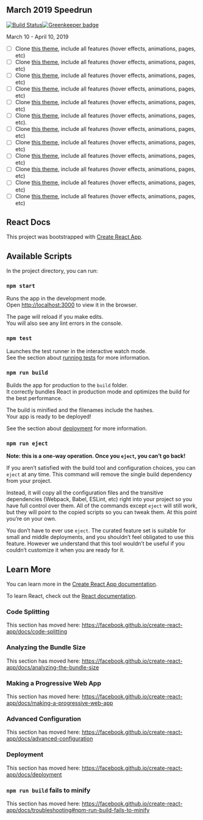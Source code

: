 ## March 2019 Speedrun

[![Build Status](https://travis-ci.org/lacyjpr/landing.svg?branch=master)](https://travis-ci.org/lacyjpr/landing)[![Greenkeeper badge](https://badges.greenkeeper.io/lacyjpr/landing.svg)](https://greenkeeper.io/)

March 10 - April 10, 2019

- [ ] Clone [this theme](https://blackrockdigital.github.io/startbootstrap-landing-page/), include all features (hover effects, animations, pages, etc)
- [ ] Clone [this theme](https://blackrockdigital.github.io/startbootstrap-agency/), include all features (hover effects, animations, pages, etc)
- [ ] Clone [this theme](https://blackrockdigital.github.io/startbootstrap-resume/), include all features (hover effects, animations, pages, etc)
- [ ] Clone [this theme](https://blackrockdigital.github.io/startbootstrap-stylish-portfolio/), include all features (hover effects, animations, pages, etc)
- [ ] Clone [this theme](https://webthemez.com/preview/?ballet-one-page-free-website-template/), include all features (hover effects, animations, pages, etc)
- [ ] Clone [this theme](https://webthemez.com/demo/delta-corporate-material-design-bootstrap-html-template/index.html), include all features (hover effects, animations, pages, etc).
- [ ] Clone [this theme](https://blackrockdigital.github.io/startbootstrap-creative/), include all features (hover effects, animations, pages, etc)
- [ ] Clone [this theme](https://blackrockdigital.github.io/startbootstrap-coming-soon/), include all features (hover effects, animations, pages, etc)
- [ ] Clone [this theme](https://webthemez.com/preview/?lookup-interior-design-bootstrap-website-template/), include all features (hover effects, animations, pages, etc)
- [ ] Clone [this theme](https://webthemez.com/demo/flavour-restaurant-html5-responsive-web-template/), include all features (hover effects, animations, pages, etc)
- [ ] Clone [this theme](https://webthemez.com/demo/fine-best-app-landing-page-free-web-template/), include all features (hover effects, animations, pages, etc)
- [ ] Clone [this theme](https://webthemez.com/demo/startup-multi-purpose-responsive-html5-bootstrap-template/), include all features (hover effects, animations, pages, etc)

## React Docs

This project was bootstrapped with [Create React App](https://github.com/facebook/create-react-app).

## Available Scripts

In the project directory, you can run:

### `npm start`

Runs the app in the development mode.<br>
Open [http://localhost:3000](http://localhost:3000) to view it in the browser.

The page will reload if you make edits.<br>
You will also see any lint errors in the console.

### `npm test`

Launches the test runner in the interactive watch mode.<br>
See the section about [running tests](https://facebook.github.io/create-react-app/docs/running-tests) for more information.

### `npm run build`

Builds the app for production to the `build` folder.<br>
It correctly bundles React in production mode and optimizes the build for the best performance.

The build is minified and the filenames include the hashes.<br>
Your app is ready to be deployed!

See the section about [deployment](https://facebook.github.io/create-react-app/docs/deployment) for more information.

### `npm run eject`

**Note: this is a one-way operation. Once you `eject`, you can’t go back!**

If you aren’t satisfied with the build tool and configuration choices, you can `eject` at any time. This command will remove the single build dependency from your project.

Instead, it will copy all the configuration files and the transitive dependencies (Webpack, Babel, ESLint, etc) right into your project so you have full control over them. All of the commands except `eject` will still work, but they will point to the copied scripts so you can tweak them. At this point you’re on your own.

You don’t have to ever use `eject`. The curated feature set is suitable for small and middle deployments, and you shouldn’t feel obligated to use this feature. However we understand that this tool wouldn’t be useful if you couldn’t customize it when you are ready for it.

## Learn More

You can learn more in the [Create React App documentation](https://facebook.github.io/create-react-app/docs/getting-started).

To learn React, check out the [React documentation](https://reactjs.org/).

### Code Splitting

This section has moved here: https://facebook.github.io/create-react-app/docs/code-splitting

### Analyzing the Bundle Size

This section has moved here: https://facebook.github.io/create-react-app/docs/analyzing-the-bundle-size

### Making a Progressive Web App

This section has moved here: https://facebook.github.io/create-react-app/docs/making-a-progressive-web-app

### Advanced Configuration

This section has moved here: https://facebook.github.io/create-react-app/docs/advanced-configuration

### Deployment

This section has moved here: https://facebook.github.io/create-react-app/docs/deployment

### `npm run build` fails to minify

This section has moved here: https://facebook.github.io/create-react-app/docs/troubleshooting#npm-run-build-fails-to-minify
